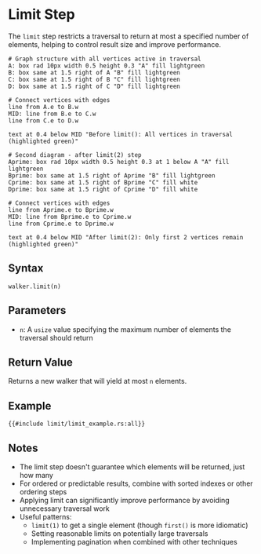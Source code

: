 # Limit Step

The `limit` step restricts a traversal to return at most a specified number of elements, helping to control result size
and improve performance.

```pikchr
# Graph structure with all vertices active in traversal
A: box rad 10px width 0.5 height 0.3 "A" fill lightgreen
B: box same at 1.5 right of A "B" fill lightgreen
C: box same at 1.5 right of B "C" fill lightgreen
D: box same at 1.5 right of C "D" fill lightgreen

# Connect vertices with edges
line from A.e to B.w
MID: line from B.e to C.w
line from C.e to D.w

text at 0.4 below MID "Before limit(): All vertices in traversal (highlighted green)"

# Second diagram - after limit(2) step
Aprime: box rad 10px width 0.5 height 0.3 at 1 below A "A" fill lightgreen
Bprime: box same at 1.5 right of Aprime "B" fill lightgreen
Cprime: box same at 1.5 right of Bprime "C" fill white
Dprime: box same at 1.5 right of Cprime "D" fill white

# Connect vertices with edges
line from Aprime.e to Bprime.w
MID: line from Bprime.e to Cprime.w
line from Cprime.e to Dprime.w

text at 0.4 below MID "After limit(2): Only first 2 vertices remain (highlighted green)"
```

## Syntax

```rust,noplayground
walker.limit(n)
```

## Parameters

- `n`: A `usize` value specifying the maximum number of elements the traversal should return

## Return Value

Returns a new walker that will yield at most `n` elements.

## Example

```rust,noplayground
{{#include limit/limit_example.rs:all}}
```

## Notes

- The limit step doesn't guarantee which elements will be returned, just how many
- For ordered or predictable results, combine with sorted indexes or other ordering steps
- Applying limit can significantly improve performance by avoiding unnecessary traversal work
- Useful patterns:
    - `limit(1)` to get a single element (though `first()` is more idiomatic)
    - Setting reasonable limits on potentially large traversals
    - Implementing pagination when combined with other techniques
